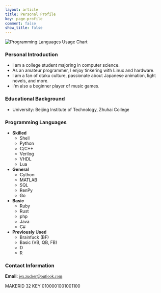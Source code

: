 ```yaml
---
layout: article
title: Personal Profile
key: page-profile
comment: false
show_title: false
---
```


![Programming Languages Usage Chart](https://github-readme-stats.vercel.app/api/top-langs/?username=wetor&&show_icons=true&count_private=true&hide_border=true&theme=graywhite&layout=compact&langs_count=8&exclude_repo=wxGo)

### Personal Introduction

- I am a college student majoring in computer science.
- As an amateur programmer, I enjoy tinkering with Linux and hardware.
- I am a fan of otaku culture, passionate about Japanese animation, light novels, and more.
- I'm also a beginner player of music games.

### Educational Background

- University: Beijing Institute of Technology, Zhuhai College

### Programming Languages

- **Skilled**
  - Shell
  - Python
  - C/C++
  - Verilog
  - VHDL
  - Lua
- **General**
  - Cython
  - MATLAB
  - SQL
  - RenPy
  - Go
- **Basic**
  - Ruby
  - Rust
  - php
  - Java
  - C#
- **Previously Used**
  - Brainfuck (BF)
  - Basic (VB, QB, FB)
  - D
  - R

### Contact Information

**Email**: <font face="Consolas">jex.zucker@outlook.com</font>

MAKERID 32 KEY 0100001001001100
